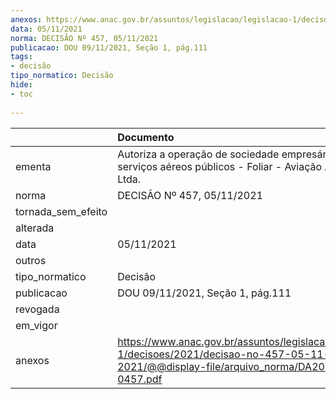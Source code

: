 ```yaml
---
anexos: https://www.anac.gov.br/assuntos/legislacao/legislacao-1/decisoes/2021/decisao-no-457-05-11-2021/@@display-file/arquivo_norma/DA2021-0457.pdf
data: 05/11/2021
norma: DECISÃO Nº 457, 05/11/2021
publicacao: DOU 09/11/2021, Seção 1, pág.111
tags:
- decisão
tipo_normatico: Decisão
hide: 
- toc 
 
---
```


|                    | Documento                                                                                                                                     |
|:-------------------|:----------------------------------------------------------------------------------------------------------------------------------------------|
| ementa             | Autoriza a operação de sociedade empresária de serviços aéreos públicos - Foliar - Aviação Agrícola Ltda.                                     |
| norma              | DECISÃO Nº 457, 05/11/2021                                                                                                                    |
| tornada_sem_efeito |                                                                                                                                               |
| alterada           |                                                                                                                                               |
| data               | 05/11/2021                                                                                                                                    |
| outros             |                                                                                                                                               |
| tipo_normatico     | Decisão                                                                                                                                       |
| publicacao         | DOU 09/11/2021, Seção 1, pág.111                                                                                                              |
| revogada           |                                                                                                                                               |
| em_vigor           |                                                                                                                                               |
| anexos             | https://www.anac.gov.br/assuntos/legislacao/legislacao-1/decisoes/2021/decisao-no-457-05-11-2021/@@display-file/arquivo_norma/DA2021-0457.pdf |